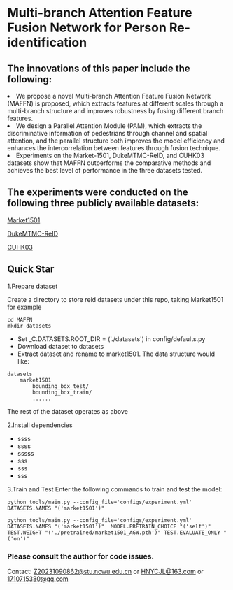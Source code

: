 # Multi-branch Attention Feature Fusion Network for Person Re-identification

## The innovations of this paper include the following:
<li>We propose a novel Multi-branch Attention Feature Fusion Network (MAFFN) is proposed, which extracts features at different scales through a multi-branch structure and improves robustness by fusing different branch features. </li>
<li>We design a Parallel Attention Module (PAM), which extracts the discriminative information of pedestrians through channel and spatial attention, and the parallel structure both improves the model efficiency and enhances the intercorrelation between features through fusion technique. </li>
<li>Experiments on the Market-1501, DukeMTMC-ReID, and CUHK03 datasets show that MAFFN outperforms the comparative methods and achieves the best level of performance in the three datasets tested. </li>

## The experiments were conducted on the following three publicly available datasets: 
[Market1501](https://github.com/sybernix/market1501)

[DukeMTMC-ReID](https://gitcode.com/Resource-Bundle-Collection/f7e06/?utm_source=pan_gitcode&index=top&type=card&)

[CUHK03](https://aistudio.baidu.com/datasetdetail/86044/0)

## Quick Star
1.Prepare dataset

Create a directory to store reid datasets under this repo, taking Market1501 for example
```
cd MAFFN
mkdir datasets
```
* Set _C.DATASETS.ROOT_DIR = ('./datasets') in config/defaults.py
* Download dataset to datasets
* Extract dataset and rename to market1501. The data structure would like:
```
datasets
    market1501
        bounding_box_test/
        bounding_box_train/
        ......
```
The rest of the dataset operates as above

2.Install dependencies
- ssss
- ssss
- sssss
- sss
- sss
- sss

3.Train and Test
Enter the following commands to train and test the model:
```
python tools/main.py --config_file='configs/experiment.yml' DATASETS.NAMES "('market1501')"
```
```
python tools/main.py --config_file='configs/experiment.yml' DATASETS.NAMES "('market1501')"  MODEL.PRETRAIN_CHOICE "('self')" TEST.WEIGHT "('./pretrained/market1501_AGW.pth')" TEST.EVALUATE_ONLY "('on')"
```

### Please consult the author for code issues.
Contact: Z20231090862@stu.ncwu.edu.cn or HNYCJL@163.com or 1710715380@qq.com
